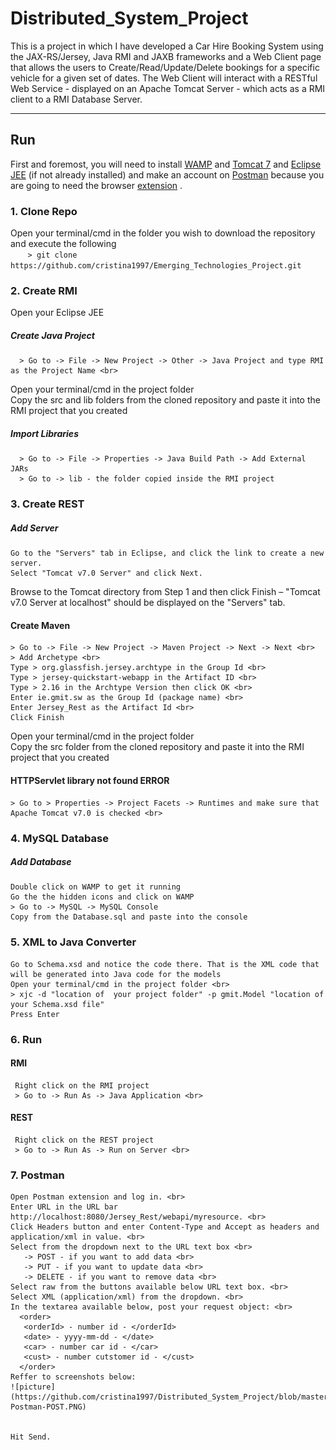# Distributed_System_Project
This is a project in which I have developed a Car Hire Booking System using the JAX-RS/Jersey, Java RMI and JAXB frameworks and a Web Client page that allows the users to Create/Read/Update/Delete bookings for a specific vehicle for a given set of dates. 
The Web Client will interact with a RESTful Web Service - displayed on an Apache Tomcat Server - which acts as a RMI client to a RMI Database Server.
 

***
## Run
First and foremost, you will need to install [WAMP](http://www.wampserver.com/en/) and [Tomcat 7](https://tomcat.apache.org/download-70.cgi) and [Eclipse JEE](https://www.eclipse.org/downloads/packages/release/helios/sr2/eclipse-ide-java-ee-developers) (if not already installed) and make an account on [Postman](https://www.getpostman.com) because you are going to need the browser [extension](https://chrome.google.com/webstore/detail/postman/fhbjgbiflinjbdggehcddcbncdddomop?hl=ro) .

### 1. Clone Repo <br>
Open your terminal/cmd in the folder you wish to download the repository and execute the following <br>
&nbsp;&nbsp;&nbsp;&nbsp;&nbsp;&nbsp;&nbsp;```> git clone https://github.com/cristina1997/Emerging_Technologies_Project.git```

### 2. Create RMI <br>
Open your Eclipse JEE <br>
##### Create Java Project
      > Go to -> File -> New Project -> Other -> Java Project and type RMI as the Project Name <br>
Open your terminal/cmd in the project folder <br>
Copy the src and lib folders from the cloned repository and paste it into the RMI project that you created

##### Import Libraries
      > Go to -> File -> Properties -> Java Build Path -> Add External JARs
      > Go to -> lib - the folder copied inside the RMI project

### 3. Create REST <br>
##### Add Server
    Go to the "Servers" tab in Eclipse, and click the link to create a new server. 
    Select "Tomcat v7.0 Server" and click Next. 
    
   Browse to the Tomcat directory from Step 1 and then click Finish – "Tomcat v7.0 Server at localhost" should be displayed on the "Servers" tab. 
    
#### Create Maven
    > Go to -> File -> New Project -> Maven Project -> Next -> Next <br>
    > Add Archetype <br>
    Type > org.glassfish.jersey.archtype in the Group Id <br>
    Type > jersey-quickstart-webapp in the Artifact ID <br>
    Type > 2.16 in the Archtype Version then click OK <br>
    Enter ie.gmit.sw as the Group Id (package name) <br>
    Enter Jersey_Rest as the Artifact Id <br>
    Click Finish
    
Open your terminal/cmd in the project folder <br>
Copy the src folder from the cloned repository and paste it into the RMI project that you created

#### HTTPServlet library not found ERROR
    > Go to > Properties -> Project Facets -> Runtimes and make sure that Apache Tomcat v7.0 is checked <br>
    
### 4. MySQL Database <br>
##### Add Database
    Double click on WAMP to get it running
    Go the the hidden icons and click on WAMP
    > Go to -> MySQL -> MySQL Console
    Copy from the Database.sql and paste into the console

### 5. XML to Java Converter
    Go to Schema.xsd and notice the code there. That is the XML code that will be generated into Java code for the models
    Open your terminal/cmd in the project folder <br>    
    > xjc -d "location of  your project folder" -p gmit.Model "location of your Schema.xsd file" 
    Press Enter

### 6. Run
#### RMI
     Right click on the RMI project
     > Go to -> Run As -> Java Application <br>
#### REST
     Right click on the REST project
     > Go to -> Run As -> Run on Server <br>
     
### 7. Postman
    Open Postman extension and log in. <br>
    Enter URL in the URL bar http://localhost:8080/Jersey_Rest/webapi/myresource. <br>
    Click Headers button and enter Content-Type and Accept as headers and application/xml in value. <br>
    Select from the dropdown next to the URL text box <br>
       -> POST - if you want to add data <br>
       -> PUT - if you want to update data <br>
       -> DELETE - if you want to remove data <br>
    Select raw from the buttons available below URL text box. <br>
    Select XML (application/xml) from the dropdown. <br>
    In the textarea available below, post your request object: <br>
      <order>
       <orderId> - number id - </orderId>
       <date> - yyyy-mm-dd - </date>
       <car> - number car id - </car>
       <cust> - number cutstomer id - </cust>
      </order>
    Reffer to screenshots below:
    ![picture](https://github.com/cristina1997/Distributed_System_Project/blob/master/Postman%20Screenshots/Header-Postman-POST.PNG)
    
      
    Hit Send.
     
